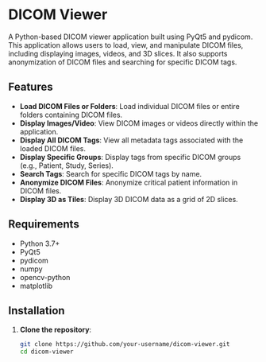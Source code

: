 # DICOM Viewer

A Python-based DICOM viewer application built using PyQt5 and pydicom. This application allows users to load, view, and manipulate DICOM files, including displaying images, videos, and 3D slices. It also supports anonymization of DICOM files and searching for specific DICOM tags.

## Features

- **Load DICOM Files or Folders**: Load individual DICOM files or entire folders containing DICOM files.
- **Display Images/Video**: View DICOM images or videos directly within the application.
- **Display All DICOM Tags**: View all metadata tags associated with the loaded DICOM files.
- **Display Specific Groups**: Display tags from specific DICOM groups (e.g., Patient, Study, Series).
- **Search Tags**: Search for specific DICOM tags by name.
- **Anonymize DICOM Files**: Anonymize critical patient information in DICOM files.
- **Display 3D as Tiles**: Display 3D DICOM data as a grid of 2D slices.

## Requirements

- Python 3.7+
- PyQt5
- pydicom
- numpy
- opencv-python
- matplotlib

## Installation

1. **Clone the repository**:
   ```bash
   git clone https://github.com/your-username/dicom-viewer.git
   cd dicom-viewer
